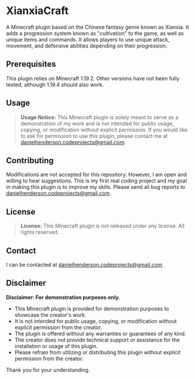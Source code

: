 # XianxiaCraft

A Minecraft plugin based on the Chinese fantasy genre known as Xianxia. It adds a progression system known as "cultivation" to the game, as well as unique items and commands. It allows players to use unique attack, movement, and defensive abilities depending on their progression.

## Prerequisites

This plugin relies on Minecraft 1.19.2. Other versions have not been fully tested, although 1.19.4 should also work.

## Usage

> **Usage Notice:** This Minecraft plugin is solely meant to serve as a demonstration of my work and is not intended for public usage, copying, or modification without explicit permission. If you would like to ask for permission to use this plugin, please contact me at danielhenderson.codeprojects@gmail.com.

## Contributing

Modifications are not accepted for this repository. However, I am open and willing to hear suggestions. This is my first real coding project and my goal in making this plugin is to improve my skills. Please send all bug reports to danielhenderson.codeprojects@gmail.com.

## License

> **License:** This Minecraft plugin is not released under any license. All rights reserved.

## Contact

I can be contacted at danielhenderson.codeprojects@gmail.com.

## Disclaimer

**Disclaimer: For demonstration purposes only.**

- This Minecraft plugin is provided for demonstration purposes to showcase the creator's work.
- It is not intended for public usage, copying, or modification without explicit permission from the creator.
- The plugin is offered without any warranties or guarantees of any kind.
- The creator does not provide technical support or assistance for the installation or usage of this plugin.
- Please refrain from utilizing or distributing this plugin without explicit permission from the creator.

Thank you for your understanding.
